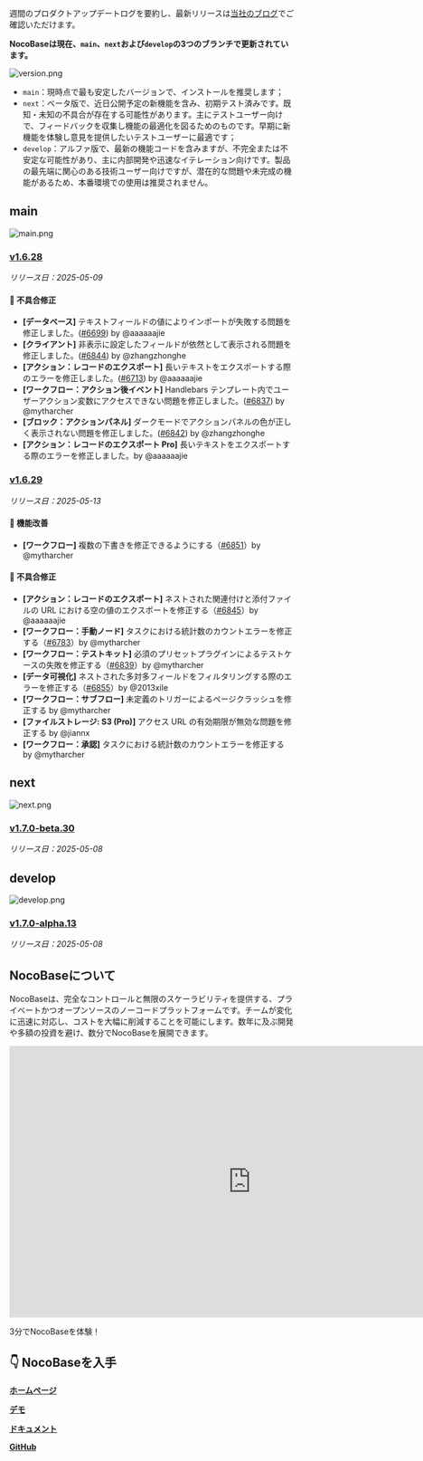 週間のプロダクトアップデートログを要約し、最新リリースは[当社のブログ](https://www.nocobase.com/ja/blog/timeline)でご確認いただけます。

**NocoBaseは現在、`main`、`next`および`develop`の3つのブランチで更新されています。**

![version.png](https://static-docs.nocobase.com/ba5f04e27e99c625cb3822da5df07860.png)

* `main`：現時点で最も安定したバージョンで、インストールを推奨します；
* `next`：ベータ版で、近日公開予定の新機能を含み、初期テスト済みです。既知・未知の不具合が存在する可能性があります。主にテストユーザー向けで、フィードバックを収集し機能の最適化を図るためのものです。早期に新機能を体験し意見を提供したいテストユーザーに最適です；
* `develop`：アルファ版で、最新の機能コードを含みますが、不完全または不安定な可能性があり、主に内部開発や迅速なイテレーション向けです。製品の最先端に関心のある技術ユーザー向けですが、潜在的な問題や未完成の機能があるため、本番環境での使用は推奨されません。

## main

![main.png](https://static-docs.nocobase.com/47a3c71734c1d0f908b51f9ebd53c0ac.png)

### [v1.6.28](https://www.nocobase.com/en/blog/v1.6.28)

*リリース日：2025-05-09*

#### 🐛 不具合修正

* **[データベース]** テキストフィールドの値によりインポートが失敗する問題を修正しました。([#6699](https://github.com/nocobase/nocobase/pull/6699)) by @aaaaaajie
* **[クライアント]** 非表示に設定したフィールドが依然として表示される問題を修正しました。([#6844](https://github.com/nocobase/nocobase/pull/6844)) by @zhangzhonghe
* **[アクション：レコードのエクスポート]** 長いテキストをエクスポートする際のエラーを修正しました。([#6713](https://github.com/nocobase/nocobase/pull/6713)) by @aaaaaajie
* **[ワークフロー：アクション後イベント]** Handlebars テンプレート内でユーザーアクション変数にアクセスできない問題を修正しました。([#6837](https://github.com/nocobase/nocobase/pull/6837)) by @mytharcher
* **[ブロック：アクションパネル]** ダークモードでアクションパネルの色が正しく表示されない問題を修正しました。([#6842](https://github.com/nocobase/nocobase/pull/6842)) by @zhangzhonghe
* **[アクション：レコードのエクスポート Pro]** 長いテキストをエクスポートする際のエラーを修正しました。by @aaaaaajie

### [v1.6.29](https://www.nocobase.com/en/blog/v1.6.29)

*リリース日：2025-05-13*

#### 🚀 機能改善

* **[ワークフロー]** 複数の下書きを修正できるようにする（[#6851](https://github.com/nocobase/nocobase/pull/6851)）by @mytharcher

#### 🐛 不具合修正

* **[アクション：レコードのエクスポート]** ネストされた関連付けと添付ファイルの URL における空の値のエクスポートを修正する（[#6845](https://github.com/nocobase/nocobase/pull/6845)）by @aaaaaajie
* **[ワークフロー：手動ノード]** タスクにおける統計数のカウントエラーを修正する（[#6783](https://github.com/nocobase/nocobase/pull/6783)）by @mytharcher
* **[ワークフロー：テストキット]** 必須のプリセットプラグインによるテストケースの失敗を修正する（[#6839](https://github.com/nocobase/nocobase/pull/6839)）by @mytharcher
* **[データ可視化]** ネストされた多対多フィールドをフィルタリングする際のエラーを修正する（[#6855](https://github.com/nocobase/nocobase/pull/6855)）by @2013xile
* **[ワークフロー：サブフロー]** 未定義のトリガーによるページクラッシュを修正する by @mytharcher
* **[ファイルストレージ: S3 (Pro)]** アクセス URL の有効期限が無効な問題を修正する by @jiannx
* **[ワークフロー：承認]** タスクにおける統計数のカウントエラーを修正する by @mytharcher

## next

![next.png](https://static-docs.nocobase.com/8ed17a0f08cc585018f6de6c8b13947d.png)

### [v1.7.0-beta.30](https://www.nocobase.com/en/blog/v1.7.0-beta.30)

*リリース日：2025-05-08*

## develop

![develop.png](https://static-docs.nocobase.com/7fcdd9456a17286d8a439eee52bcb8d2.png)

### [v1.7.0-alpha.13](https://www.nocobase.com/ja/blog/v1.7.0-alpha.13)

*リリース日：2025-05-08*

## NocoBaseについて

NocoBaseは、完全なコントロールと無限のスケーラビリティを提供する、プライベートかつオープンソースのノーコードプラットフォームです。チームが変化に迅速に対応し、コストを大幅に削減することを可能にします。数年に及ぶ開発や多額の投資を避け、数分でNocoBaseを展開できます。

<iframe src="https://cdn.embedly.com/widgets/media.html?src=https%3A%2F%2Fwww.youtube.com%2Fembed%2FhOM2MyzHn9I&display_name=YouTube&url=https%3A%2F%2Fwww.youtube.com%2Fwatch%3Fv%3DhOM2MyzHn9I&image=http%3A%2F%2Fi.ytimg.com%2Fvi%2FhOM2MyzHn9I%2Fhqdefault.jpg&key=a19fcc184b9711e1b4764040d3dc5c07&type=text%2Fhtml&schema=youtube" allowfullscreen="" frameborder="0" height="480" width="854" title="" class="dc n pc cp bh" scrolling="no"></iframe>

3分でNocoBaseを体験！

## 👇 NocoBaseを入手

[**ホームページ**](https://www.nocobase.com/)

[**デモ**](https://demo.nocobase.com/new)

[**ドキュメント**](https://docs.nocobase.com/)

[**GitHub**](https://github.com/nocobase/nocobase)
